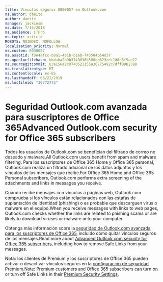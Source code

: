 ```yaml
---
title: Vínculos seguros 8000057 en Outlook.com
ms.author: daeite
author: daeite
manager: jackiesm
ms.date: 7/16/2018
ms.audience: ITPro
ms.topic: article
ROBOTS: NOINDEX, NOFOLLOW
localization_priority: Normal
ms.custom: 8000057
ms.assetid: f0e4afcc-b0a1-4b1b-b1e8-743504b54d37
ms.openlocfilehash: bbdaba2b9b3749836b588cb323edc188d3f5ae22
ms.sourcegitcommit: 03a156a9c9740521155a30775492c7dff0982588
ms.translationtype: MT
ms.contentlocale: es-ES
ms.lasthandoff: 03/22/2019
ms.locfileid: "30772773"
---
```

# <a name="advanced-outlookcom-security-for-office-365-subscribers"></a><span data-ttu-id="7bd69-102">Seguridad Outlook.com avanzada para suscriptores de Office 365</span><span class="sxs-lookup"><span data-stu-id="7bd69-102">Advanced Outlook.com security for Office 365 subscribers</span></span>

<span data-ttu-id="7bd69-103">Todos los usuarios de Outlook.com se benefician del filtrado de correo no deseado y malware.</span><span class="sxs-lookup"><span data-stu-id="7bd69-103">All Outlook.com users benefit from spam and malware filtering.</span></span> <span data-ttu-id="7bd69-104">Para los suscriptores de Office 365 Home y Office 365 personal, Outlook.com realiza un filtrado adicional de los datos adjuntos y los vínculos de los mensajes que recibe.</span><span class="sxs-lookup"><span data-stu-id="7bd69-104">For Office 365 Home and Office 365 Personal subscribers, Outlook.com performs extra screening of the attachments and links in messages you receive.</span></span>
  
<span data-ttu-id="7bd69-105">Cuando recibe mensajes con vínculos a páginas web, Outlook.com comprueba si los vínculos están relacionados con las estafas de suplantación de identidad (phishing) o es probable que descarguen virus o malware en el equipo.</span><span class="sxs-lookup"><span data-stu-id="7bd69-105">When you receive messages with links to web pages, Outlook.com checks whether the links are related to phishing scams or are likely to download viruses or malware onto your computer.</span></span>
  
<span data-ttu-id="7bd69-106">Obtenga más información sobre la [seguridad de Outlook.com avanzada para los suscriptores de Office 365](https://go.microsoft.com/fwlink/p/?linkid=2006140), incluido cómo quitar vínculos seguros de los mensajes.</span><span class="sxs-lookup"><span data-stu-id="7bd69-106">Read more about [Advanced Outlook.com security for Office 365 subscribers](https://go.microsoft.com/fwlink/p/?linkid=2006140), including how to remove Safe Links from your messages.</span></span>
  
<span data-ttu-id="7bd69-107">Nota: los clientes de Premium y los suscriptores de Office 365 pueden activar o desactivar vínculos seguros en la [configuración de seguridad Premium](https://outlook.live.com/mail/options/premium/security).</span><span class="sxs-lookup"><span data-stu-id="7bd69-107">Note: Premium customers and Office 365 subscribers can turn on or turn off Safe Links in their [Premium Security Settings](https://outlook.live.com/mail/options/premium/security).</span></span>